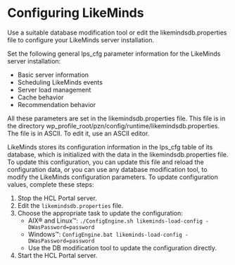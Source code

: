 # Configuring LikeMinds

Use a suitable database modification tool or edit the likemindsdb.properties file to configure your LikeMinds server installation.

Set the following general lps_cfg parameter information for the LikeMinds server installation:

-   Basic server information
-   Scheduling LikeMinds events
-   Server load management
-   Cache behavior
-   Recommendation behavior

All these parameters are set in the likemindsdb.properties file. This file is in the directory wp_profile_root/pzn/config/runtime/likemindsdb.properties. The file is in ASCII. To edit it, use an ASCII editor.

LikeMinds stores its configuration information in the lps_cfg table of its database, which is initialized with the data in the likemindsdb.properties file. To update this configuration, you can update this file and reload the configuration data, or you can use any database modification tool, to modify the LikeMinds configuration parameters. To update configuration values, complete these steps:

1.  Stop the HCL Portal server.
2.  Edit the `likemindsdb.properties` file.
3.  Choose the appropriate task to update the configuration:
    -   AIX® and Linux™: `./ConfigEngine.sh likeminds-load-config -DWasPassword=password`
    -   Windows™: `ConfigEngine.bat likeminds-load-config -DWasPassword=password`
    -   Use the DB modification tool to update the configuration directly.
4.  Start the HCL Portal server.



